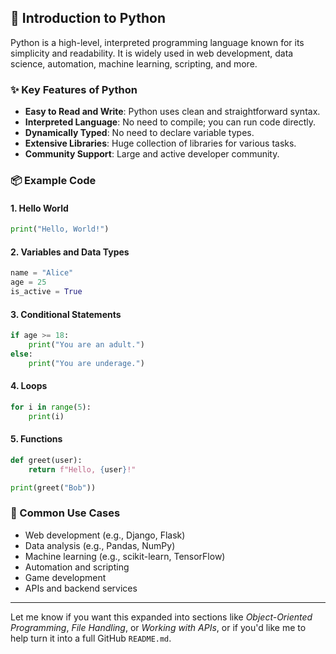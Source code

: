 
## 🐍 Introduction to Python

Python is a high-level, interpreted programming language known for its simplicity and readability. It is widely used in web development, data science, automation, machine learning, scripting, and more.

### ✨ Key Features of Python

* **Easy to Read and Write**: Python uses clean and straightforward syntax.
* **Interpreted Language**: No need to compile; you can run code directly.
* **Dynamically Typed**: No need to declare variable types.
* **Extensive Libraries**: Huge collection of libraries for various tasks.
* **Community Support**: Large and active developer community.

### 📦 Example Code

#### 1. Hello World

```python
print("Hello, World!")
```

#### 2. Variables and Data Types

```python
name = "Alice"
age = 25
is_active = True
```

#### 3. Conditional Statements

```python
if age >= 18:
    print("You are an adult.")
else:
    print("You are underage.")
```

#### 4. Loops

```python
for i in range(5):
    print(i)
```

#### 5. Functions

```python
def greet(user):
    return f"Hello, {user}!"

print(greet("Bob"))
```

### 🔧 Common Use Cases

* Web development (e.g., Django, Flask)
* Data analysis (e.g., Pandas, NumPy)
* Machine learning (e.g., scikit-learn, TensorFlow)
* Automation and scripting
* Game development
* APIs and backend services

---

Let me know if you want this expanded into sections like *Object-Oriented Programming*, *File Handling*, or *Working with APIs*, or if you'd like me to help turn it into a full GitHub `README.md`.
